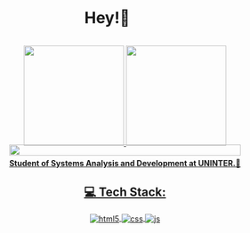 <!-- título -->
<div id="user-content-toc">
  <ul align="center">
    <summary><h1 style="display: inline-block"> Hey!👋</h1></summary>
  </ul>
</div>
<div style="display: flex; justify-content: space-between; align-items: center; margin-bottom: -5px;">
  <div>
    <!-- github -->
  </div>
  <div align="center">
  <a href="https://github.com/ToninhoMar">
  <img height="180em" src="https://github-readme-stats.vercel.app/api?username=wanessabrito&show_icons=true&theme=tokyonight&include_all_commits=true&count_private=true"/>
  <img height="180em" src="https://github-readme-stats.vercel.app/api/top-langs/?username=wanessabrito&layout=compact&langs_count=7&theme=tokyonight"/>
<!--  DIVIDER  -->
<img align="right" width="100%" src="https://github.com/lassiecoder/lassiecoder/assets/17312616/0e8c9521-a567-45d9-9a71-d2d7cf5c1d88" style="margin-top: -5px;">

<!-- Presentation -->
#### Student of Systems Analysis and Development at UNINTER.🎲

## 💻 Tech Stack:
<div>
  <img align="center" alt="html5" src="https://img.shields.io/badge/html5-%23E34F26.svg?style=flat&logo=html5&logoColor=white" />
  <img align="center" alt="css" src="https://img.shields.io/badge/css3-%231572B6.svg?style=flat&logo=css3&logoColor=white" />
  <img align="center" alt="js" src="https://img.shields.io/badge/python-3670A0?style=flat&logo=python&logoColor=ffdd54" />
</div><br/>


